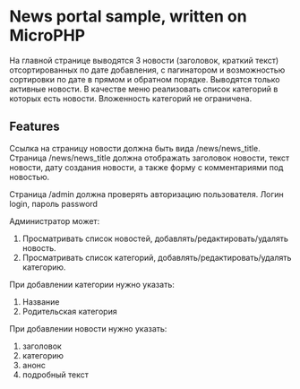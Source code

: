 # News portal sample, written on MicroPHP

На главной странице выводятся 3 новости (заголовок, краткий текст) отсортированных по дате добавления, с пагинатором и возможностью сортировки по дате в прямом и обратном порядке. Выводятся только активные новости.
В качестве меню реализовать список  категорий в которых есть новости. Вложенность категорий не ограничена.

## Features

Ссылка на страницу новости должна быть вида /news/news_title.
Страница /news/news_title должна отображать заголовок новости, текст новости, дату создания новости, а также форму с комментариями под новостью.
 
Страница /admin должна проверять авторизацию пользователя. Логин login, пароль password
 
Администратор может:
1) Просматривать список новостей, добавлять/редактировать/удалять новость.
2) Просматривать список категорий, добавлять/редактировать/удалять категорию.
 
При добавлении категории нужно указать:
1) Название
2) Родительская категория
 
При добавлении новости нужно указать:
1) заголовок
2) категорию 
3) анонс
4) подробный текст